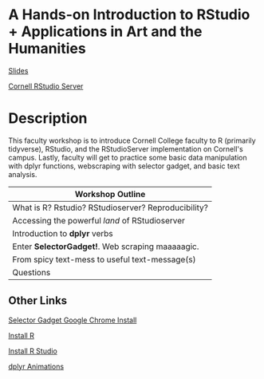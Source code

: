 # A Hands-on Introduction to RStudio + Applications in Art and the Humanities

[Slides](https://stats-tgeorge.github.io/Cornell-R-Workshop-2022/slides/Cornell_R_WS_2022.html#1)

[Cornell RStudio Server](http://turing.cornellcollege.edu:8787)

# Description

This faculty workshop is to introduce Cornell College faculty to R (primarily tidyverse), RStudio, and the RStudioServer implementation on Cornell's campus. Lastly, faculty will get to practice some basic data manipulation with dplyr functions, webscraping with selector gadget, and basic text analysis. 

| Workshop Outline								|
| --------------------------------------------------------- |
| What is R? Rstudio? RStudioserver? Reproducibility?		|
| Accessing the powerful *land* of RStudioserver			|
| Introduction to **dplyr** verbs					|
| Enter **SelectorGadget!**. Web scraping maaaaagic.		|
| From spicy text-mess to useful text-message(s)			|
| Questions									|


## Other Links

[Selector Gadget Google Chrome Install](https://chrome.google.com/webstore/detail/selectorgadget/mhjhnkcfbdhnjickkkdbjoemdmbfginb?hl=en)

[Install R](https://www.r-project.org/)

[Install R Studio](https://www.rstudio.com/products/rstudio/download/)

[dplyr Animations](https://twitter.com/illustratedbyte/status/1432416532391514113)
